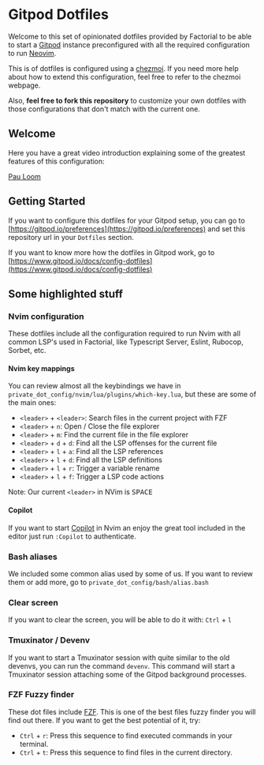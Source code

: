 # Gitpod Dotfiles

Welcome to this set of opinionated dotfiles provided by Factorial to be able to
start a [Gitpod](https://gitpod.io/) instance preconfigured with all the required configuration to
run [Neovim](https://neovim.io/).

This is of dotfiles is configured using a [chezmoi](https://www.chezmoi.io/).
If you need more help about how to extend this configuration, feel free to
refer to the chezmoi webpage.

Also, **feel free to fork this repository** to customize your own dotfiles with
those configurations that don't match with the current one.

## Welcome

Here you have a great video introduction explaining some of the greatest
features of this configuration:

[Pau Loom](https://www.loom.com/share/fdc69d0b239c4933ad42859e450e44fe)

## Getting Started

If you want to configure this dotfiles for your Gitpod setup, you can go to
[https://gitpod.io/preferences](https://gitpod.io/preferences) and set this
repository url in your `Dotfiles` section.

If you want to know more how the dotfiles in Gitpod work, go to
[https://www.gitpod.io/docs/config-dotfiles](https://www.gitpod.io/docs/config-dotfiles)

## Some highlighted stuff

### Nvim configuration

These dotfiles include all the configuration required to run Nvim with all
common LSP's used in Factorial, like Typescript Server, Eslint, Rubocop,
Sorbet, etc.

#### Nvim key mappings

You can review almost all the keybindings we have in
`private_dot_config/nvim/lua/plugins/which-key.lua`, but these are some of the
main ones:

- `<leader>` + `<leader>`: Search files in the current project with FZF
- `<leader>` + `n`: Open / Close the file explorer
- `<leader>` + `m`: Find the current file in the file explorer
- `<leader>` + `d` + `d`: Find all the LSP offenses for the current file
- `<leader>` + `l` + `a`: Find all the LSP references
- `<leader>` + `l` + `d`: Find all the LSP definitions
- `<leader>` + `l` + `r`: Trigger a variable rename
- `<leader>` + `l` + `f`: Trigger a LSP code actions

Note: Our current `<leader>` in NVim is <kbd>SPACE</kbd>

#### Copilot

If you want to start [Copilot](https://github.com/features/copilot) in Nvim an
enjoy the great tool included in the editor just run `:Copilot` to authenticate.

### Bash aliases

We included some common alias used by some of us. If you want to review them or
add more, go to `private_dot_config/bash/alias.bash`

### Clear screen

If you want to clear the screen, you will be able to do it with: `Ctrl` + `l`

### Tmuxinator / Devenv

If you want to start a Tmuxinator session with quite similar to the old
devenvs, you can run the command `devenv`. This command will start a Tmuxinator
session attaching some of the Gitpod background processes.

### FZF Fuzzy finder

These dot files include [FZF](https://github.com/junegunn/fzf). This is one of
the best files fuzzy finder you will find out there. If you want to get the
best potential of it, try:

- `Ctrl` + `r`: Press this sequence to find executed commands
  in your terminal.
- `Ctrl` + `t`: Press this sequence to find files in the
  current directory.
